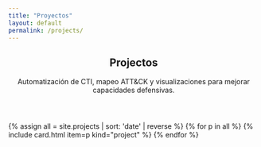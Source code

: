 ```yaml
---
title: "Proyectos"
layout: default
permalink: /projects/
---
```

<section class="container page-section">
  <header class="section-head">
    <h1>Projectos</h1>
    <p class="lede">Automatización de CTI, mapeo ATT&CK y visualizaciones para mejorar capacidades defensivas.</p>
  </header>

  
  <div class="grid">
    {% assign all = site.projects | sort: 'date' | reverse %}
    {% for p in all %}
      {% include card.html item=p kind="project" %}
    {% endfor %}
  </div>
</section>
